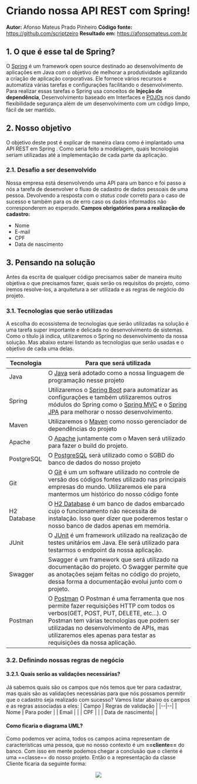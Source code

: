 # Criando nossa API REST com Spring! 
**Autor:** Afonso Mateus Prado Pinheiro 
**Código fonte:** https://github.com/scriptzeiro
**Resultado em:** https://afonsomateus.com.br
 
## 1. O que é esse tal de Spring?
O [Spring](https://spring.io/) é um framework open source destinado ao desenvolvimento de aplicações em Java  com o objetivo de melhorar a produtividade agilizando a criação de aplicação corporativas. Ele fornece vários recursos e automatiza várias tarefas e configurações facilitando o desenvolvimento. Para realizar essas tarefas o Spring usa conceitos de **Injeção de dependência**,  Desenvolvimento baseado em Interfaces e [POJOs](https://pt.wikipedia.org/wiki/Plain_Old_Java_Objects) nos dando flexibilidade segurança além de um desenvolvimento com um código limpo, fácil de ser mantido.
## 2. Nosso objetivo
O objetivo deste post é explicar de maneira clara como é implantado uma API REST em Spring . Como seria feito a modelagem, quais tecnologias seriam utilizadas até a implementação de cada parte da aplicação.
### 2.1. Desafio a ser desenvolvido
Nossa empresa está desenvolvendo uma API para um banco e foi passo a nós a tarefa de desenvolver o fluxo de cadastro de dados pessoais de uma pessoa. Devolvendo a resposta com o *status code* correto para o caso de sucesso e também para os de erro caso os dados informados não corresponderem ao esperado. 
**Campos obrigatórios para a realização do cadastro:**
 -   Nome
 -   E-mail
 -   CPF
 -   Data de nascimento
## 3. Pensando na solução
Antes da escrita de qualquer código precisamos saber de maneira muito objetiva o que precisamos fazer, quais serão os requisitos do projeto, como iremos resolve-los, a arquitetura a ser utilizada e as regras de negócio do projeto.
### 3.1. Tecnologias que serão utilizadas
A escolha do ecossistema de tecnologias  que serão utilizadas na solução é uma tarefa super importante e delicada no desenvolvimento de sistemas. Como o título já indica, utilizaremos o Spring no desenvolvimento da nossa solução. Mas abaixo estarei listando as tecnologias que serão usadas e o objetivo de cada uma delas.

| Tecnologia | Para que será utilizada |
|--|--|
| Java |O [Java](https://www.w3schools.com/java/java_intro.asp) será adotado como a nossa linguagem de programação nesse projeto |
| Spring | Utilizaremos o [Spring Boot](https://spring.io/projects/spring-boot) para automatizar as configurações e também utilizaremos outros módulos do Spring como o [Spring MVC](https://spring.io/guides/gs/serving-web-content/) e o [Spring JPA](https://spring.io/projects/spring-data) para melhorar o nosso desenvolvimento. |
| Maven | Utilizaremos o [Maven](https://maven.apache.org/) como nosso gerenciador de dependências do projeto|
| Apache | O [Apache](https://maven.apache.org/install.html) juntamente com o Maven será utilizado para fazer o build do projeto. |
| PostgreSQL| O [PostgreSQL](https://www.postgresql.org/download/) será utilizado como o SGBD do banco de dados do nosso projeto|
| Git | O [Git](https://git-scm.com/downloads) é um um software utilizado no controle de versão dos códigos fontes utilizado nas principais empresas do mundo. Utilizaremos ele para mantermos um histórico do nosso código fonte |
| H2 Database| O [H2 Database](https://www.h2database.com/html/main.html) é um banco de dados embarcado cujo o funcionamento não necessita de instalação. Isso quer dizer que poderemos testar o nosso banco de dados apenas em memória.  |
| JUnit| O [JUnit](https://junit.org/junit5/) é um framework utilizado na realização de testes unitários em Java. Ele será utilizado para testarmos o endpoint da nossa aplicação.  |
| Swagger| Swagger é um framework que será utilizado na documentação do projeto. O Swagger permite que as anotações sejam feitas no código do projeto, dessa forma a documentação evolui junto com o projeto.|
| Postman| O [Postman](https://www.postman.com/) O Postman é uma ferramenta que nos permite fazer requisições HTTP com todos os verbos(GET, POST, PUT, DELETE, etc...). O Postman tem várias tecnologias que podem ser utilizadas no desenvolvimento de APIs, mas utilizaremos eles apenas para testar as requisições da nossa aplicação. |

### 3.2. Definindo nossas regras de negócio
#### 3.2.1. Quais serão as validações necessárias?
Já sabemos quais são os campos que nós temos que ter para cadastrar, mas quais são as validações necessárias para que nós possamos permitir que o cadastro seja realizado com sucesso? Vamos listar abaixo os campos e as regras associadas a eles:
| Campo | Regras de validação |
|--|--|
| Nome | Para poder |
| Email |  |
| CPF |  |
| Data de nascimento|  |


#### Como ficaria o diagrama UML?
Como podemos ver acima, todos os campos acima representam de características uma pessoa, que no nosso contexto é um **==cliente==** do banco. Com isso em mente podemos chegar a conclusão que o cliente é uma ==classe== do nosso projeto. Então o a representação da classe Cliente ficaria da seguinte forma:
<p align="center">
	<img src="https://user-	images.githubusercontent.com/48936532/103358091-2fee7b80-4a8b-11eb-911c-98c4101093ec.jpg"/> 
  </p>
